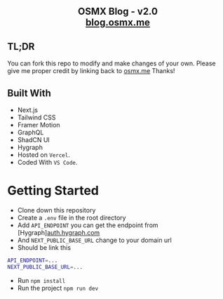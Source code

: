 <h2 align="center">
  OSMX Blog - v2.0<br/>
  <a href="https://blog.osmx.me/" target="_blank">blog.osmx.me</a>
</h2>


## TL;DR
You can fork this repo to modify and make changes of your own. Please give me proper credit by linking back to [osmx.me](https://osmx.me/) Thanks!

## Built With
- Next.js
- Tailwind CSS
- Framer Motion
- GraphQL
- ShadCN UI
- Hygraph
- Hosted on `Vercel`.
- Coded With `VS Code`.


# Getting Started

- Clone down this repository
- Create a `.env` file in the root directory
- Add `API_ENDPOINT` you can get the endpoint from [Hygraph][auth.hygraph.com](https://hygraph.com/)
- And `NEXT_PUBLIC_BASE_URL` change to your domain url
- Should be link this 
```bash
API_ENDPOINT=...
NEXT_PUBLIC_BASE_URL=...
```

- Run `npm install` 
- Run the project `npm run dev`